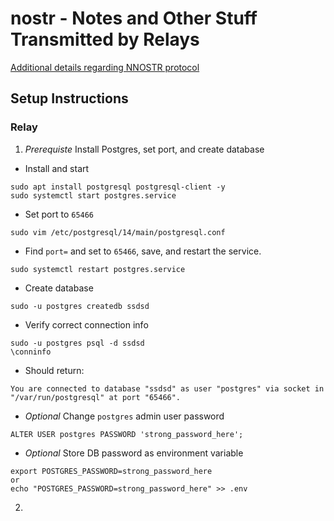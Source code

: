 # nostr - Notes and Other Stuff Transmitted by Relays

[Additional details regarding NNOSTR protocol](https://github.com/nostr-protocol/nostr)

## Setup Instructions

### Relay

1. _Prerequiste_ Install Postgres, set port, and create database

- Install and start

```
sudo apt install postgresql postgresql-client -y
sudo systemctl start postgres.service
```

- Set port to `65466`

```
sudo vim /etc/postgresql/14/main/postgresql.conf
```

- Find `port=` and set to `65466`, save, and restart the service.

```
sudo systemctl restart postgres.service
```

- Create database

```
sudo -u postgres createdb ssdsd
```

- Verify correct connection info

```
sudo -u postgres psql -d ssdsd
\conninfo
```

- Should return:

```
You are connected to database "ssdsd" as user "postgres" via socket in "/var/run/postgresql" at port "65466".
```

- _Optional_ Change `postgres` admin user password

```
ALTER USER postgres PASSWORD 'strong_password_here';
```

- _Optional_ Store DB password as environment variable

```
export POSTGRES_PASSWORD=strong_password_here
or
echo "POSTGRES_PASSWORD=strong_password_here" >> .env
```

2.
